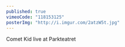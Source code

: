 ```yaml
---
published: true
vimeoCode: "118153125"
posterImg: "http://i.imgur.com/2atzW5t.jpg"
---
```


Comet Kid live at Parkteatret